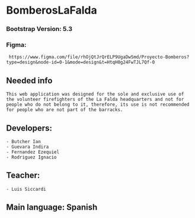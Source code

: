 # BomberosLaFalda

### Bootstrap Version: 5.3

### Figma: 
    
     https://www.figma.com/file/rhOjQtJrQrELP9UgaDwSmd/Proyecto-Bomberos?type=design&node-id=0-1&mode=design&t=HtqH0g24FwTJL7Qf-0

## Needed info

    This web application was designed for the sole and exclusive use of the volunteer firefighters of the La Falda headquarters and not for people who do not belong to it, therefore, its use is not recommended for people who are not part of the barracks.

## Developers:

    - Butcher Ian
    - Guevara Indira
    - Fernandez Ezequiel
    - Rodriguez Ignacio

## Teacher:

    - Luis Siccardi

## Main language: Spanish

